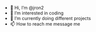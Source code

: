 - 👋 Hi, I’m @jron2
- 👀 I’m interested in coding 
- 🌱 I’m currently doing different projects
- 📫 How to reach me message me

<!---
jron2/jron2 is a ✨ special ✨ repository because its `README.md` (this file) appears on your GitHub profile.
You can click the Preview link to take a look at your changes.
--->
